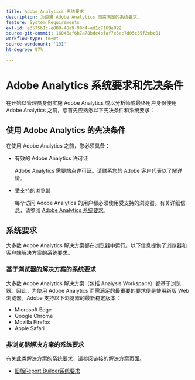 ```yaml
---
title: Adobe Analytics 系统要求
description: 为使用 Adobe Analytics 而需满足的系统要求。
feature: System Requirements
exl-id: e3575b1c-e088-48a9-90d4-ad1c7169e022
source-git-commit: 16046af6b7a78bdc4bfaf7e5ec7d05c55f2ebc01
workflow-type: tm+mt
source-wordcount: '191'
ht-degree: 97%

---
```


# Adobe Analytics 系统要求和先决条件

在开始以管理员身份实施 Adobe Analytics 或以分析师或最终用户身份使用 Adobe Analytics 之前，您首先应熟悉以下先决条件和系统要求：

## 使用 Adobe Analytics 的先决条件

在使用 Adobe Analytics 之前，您必须具备：

* 有效的 Adobe Analytics 许可证

  Adobe Analytics 需要站点许可证。请联系您的 Adobe 客户代表以了解详情。

* 受支持的浏览器

  每个访问 Adobe Analytics 的用户都必须使用受支持的浏览器。有关详细信息，请参阅 [Adobe Analytics 系统要求](https://experienceleague.adobe.com/docs/analytics/analyze/admin-overview/sys-reqs.html)。

## 系统要求

大多数 Adobe Analytics 解决方案都在浏览器中运行。以下信息提供了浏览器和客户端解决方案的系统要求。

### 基于浏览器的解决方案的系统要求

大多数 Adobe Analytics 解决方案（包括 Analysis Workspace）都基于浏览器。因此，为使用 Adobe Analytics 而需满足的最重要的要求便是使用新版 Web 浏览器。Adobe 支持以下浏览器的最新稳定版本：

* Microsoft Edge
* Google Chrome
* Mozilla Firefox
* Apple Safari

### 非浏览器解决方案的系统要求

有关此类解决方案的系统要求，请参阅链接的解决方案页面。

* [旧版Report Builder系统要求](/help/analyze/legacy-report-builder/setup/system-requirements.md)

